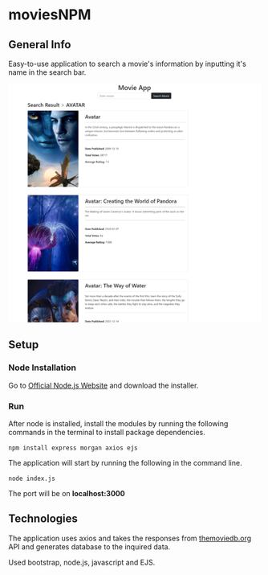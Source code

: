 # moviesNPM

## General Info
Easy-to-use application to search a movie's information by inputting it's name in the search bar.

![screenshot](screenshot.png)

## Setup

### Node Installation
Go to [Official Node.js Website](https://nodejs.org) and download the installer.

### Run
After node is installed, install the modules by running the following commands in the terminal to install package dependencies.
```
npm install express morgan axios ejs
```
The application will start by running the following in the command line.
```
node index.js
```
The port will be on <b>localhost:3000</b>

## Technologies
The application uses axios and takes the responses from [themoviedb.org](https://www.themoviedb.org/) API and generates database to the inquired data.

Used bootstrap, node.js, javascript and EJS.